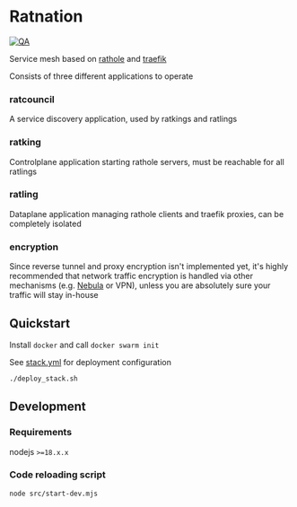 # Ratnation 

[![QA](https://github.com/firecow/ratnation/actions/workflows/quality-assurance.yml/badge.svg)](https://github.com/firecow/ratnation/actions/workflows/quality-assurance.yml)

Service mesh based on [rathole](https://github.com/rapiz1/rathole) and [traefik](https://github.com/traefik/traefik)

Consists of three different applications to operate

### ratcouncil
A service discovery application, used by ratkings and ratlings

### ratking
Controlplane application starting rathole servers, must be reachable for all ratlings

### ratling
Dataplane application managing rathole clients and traefik proxies, can be completely isolated

### encryption
Since reverse tunnel and proxy encryption isn't implemented yet, it's highly recommended that network traffic encryption is handled via other mechanisms (e.g. [Nebula](https://github.com/slackhq/nebula) or VPN), unless you are absolutely sure your traffic will stay in-house


## Quickstart

Install `docker` and call `docker swarm init`

See [stack.yml](./examples/docker-swarm/stack.yml) for deployment configuration

```bash
./deploy_stack.sh
```

## Development

### Requirements
nodejs `>=18.x.x`

### Code reloading script

```
node src/start-dev.mjs
```
